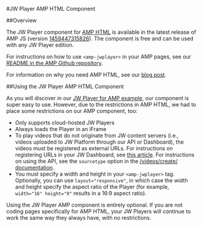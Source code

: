 #JW Player AMP HTML Component

##Overview

The JW Player component for [AMP HTML](https://github.com/ampproject/amphtml) is available in the latest release of AMP JS (version [1459447315826](https://github.com/ampproject/amphtml/releases/tag/1459447315826)). The component is free and can be used with any JW Player edition.

For instructions on how to use `<amp-jwplayer>` in your AMP pages, see our [README in the AMP Github repository](https://github.com/ampproject/amphtml/tree/master/extensions/amp-jwplayer).

For information on why you need AMP HTML, see our [blog post](https://www.jwplayer.com/blog/jwplayer-amp-component/).

##Using the JW Player AMP HTML Component

As you will discover in our [JW Player for AMP example](https://github.com/ampproject/amphtml/blob/master/examples/jwplayer.amp.html), our component is super easy to use. However, due to the restrictions in AMP HTML, we had to place some restrictions on our AMP component, too:

* Only supports cloud-hosted JW Players
* Always loads the Player in an iFrame
* To play videos that do not originate from JW content servers (i.e., videos uploaded to JW Platform through our API or Dashboard), the videos must be registered as external URLs. For instructions on registering URLs in your JW Dashboard, see [this article](https://support.jwplayer.com/customer/portal/articles/2160275). For instructions on using the API, see the `sourcetype` option in the [/videos/create/ documentation](https://developer.jwplayer.com/jw-platform/reference/v1/methods/videos/create.html).
* You must specify a width and height in your `<amp-jwplayer>` tag. Optionally, you can use `layout="responsive"`, in which case the width and height specify the aspect ratio of the Player (for example, `width="16" height="9"` results in a 16:9 aspect ratio).

Using the JW Player AMP component is entirely optional. If you are not coding pages specifically for AMP HTML, your JW Players will continue to work the same way they always have, with no restrictions.
